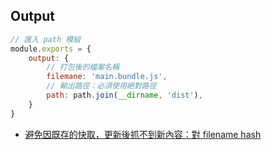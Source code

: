 ## Output
```js
// 匯入 path 模組
module.exports = {
	output: {
		// 打包後的檔案名稱
		filemane: 'main.bundle.js',
		// 輸出路徑：必須使用絕對路徑
		path: path.join(__dirname, 'dist'),
	}
}
```

- [避免因既存的快取，更新後抓不到新內容：對 filename hash](避免因既存的快取，更新後抓不到新內容：對%20filename%20hash.md)